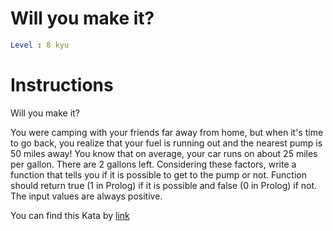 # Will you make it?

```yaml
Level : 8 kyu
```



# Instructions
Will you make it?

You were camping with your friends far away from home, but when it's time to go back, you realize that your fuel is running out and the nearest pump is 50 miles away! You know that on average, your car runs on about 25 miles per gallon. There are 2 gallons left. Considering these factors, write a function that tells you if it is possible to get to the pump or not. Function should return true (1 in Prolog) if it is possible and false (0 in Prolog) if not. The input values are always positive.

You can find this Kata by [link](https://www.codewars.com/kata/5861d28f124b35723e00005e/train/java)